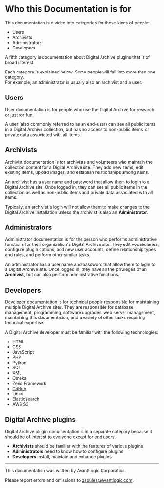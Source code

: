 # Who this Documentation is for

This documentation is divided into categories for these kinds of people:

- Users
- Archivists
- Administrators
- Developers

A fifth category is documentation about Digital Archive plugins that is of broad interest.

Each category is explained below. Some people will fall into more than one category.  
For example, an administrator is usually also an archivist and a user.

## Users
User documentation is for people who use the Digital Archive for research or just for fun.

A user (also commonly referred to as an end-user) can see all public items in a Digital Archive collection,
but has no access to non-public items, or private data associated with all items.

## Archivists
Archivist documentation is for archivists and volunteers who maintain the collection content
for a Digital Archive site. They add new items, edit existing items, upload images, and establish
relationships among items.

An archivist has a user name and password that allow them to login to a Digital Archive site. Once logged in, they
can see all public items in the collection as well as non-public items and private data associated with all items.

Typically, an archivist's login will not allow them to make changes to the Digital Archive installation unless
the archivist is also an **Administrator**.

## Administrators
Administrator documentation is for the person who performs administrative functions for their organization's
Digital Archive site. They edit vocabularies, configure plugin options, add new user accounts, define relationship
types and rules, and perform other similar tasks.

An administrator has a user name and password that allow them to login to a Digital Archive site. Once logged in, they
have all the privileges of an **Archivist**, but can also perform administrative functions.

## Developers
Developer documentation is for technical people responsible for maintaining multiple Digital Archive sites.
They are responsible for database management, programming, software upgrades, web server management,
maintaining this documentation, and a variety of other tasks requiring technical expertise.

A Digital Archive developer must be familiar with the following technologies:

- HTML 
- CSS
- JavaScript
- PHP
- Python
- SQL
- XML
- Omeka
- Zend Framework
- [GitHub](developer/github.md)
- Linux
- Elasticsearch
- AWS S3

## Digital Archive plugins

Digital Archive plugin documentation is in a separate category because it should be of interest to
everyone except for end users.

-   **Archivists** should be familiar with the features of various plugins
-   **Administrators** need to know how to configure plugins
-   **Developers** install, maintain and enhance plugins

---

This documentation was written by AvantLogic Corporation.

Please report errors and omissions to <gsoules@avantlogic.com>.

